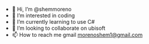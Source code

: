 - 👋 Hi, I’m @shemmoreno
- 👀 I’m interested in coding
- 🌱 I’m currently learning to use C#
- 💞️ I’m looking to collaborate on ubisoft
- 📫 How to reach me gmail morenoshem1@gmail.com

<!---
shemmoreno/shemmoreno is a ✨ special ✨ repository because its `README.md` (this file) appears on your GitHub profile.
You can click the Preview link to take a look at your changes.
--->
